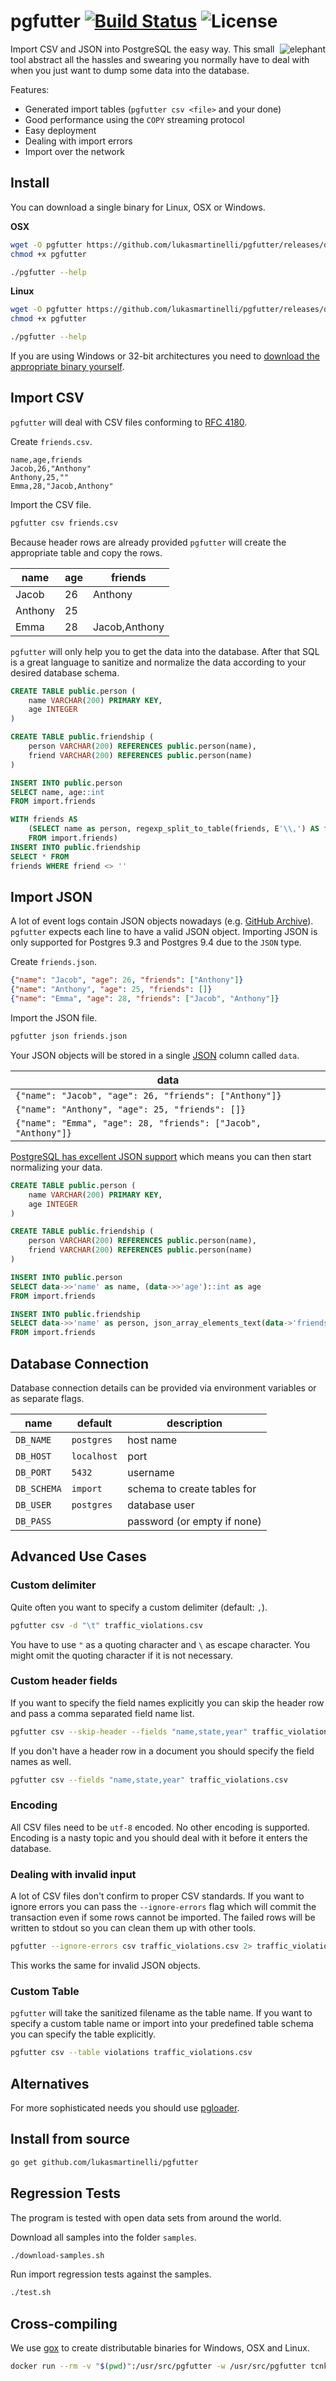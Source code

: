 # pgfutter [![Build Status](https://travis-ci.org/lukasmartinelli/pgfutter.svg?branch=master)](https://travis-ci.org/lukasmartinelli/pgfutter) ![License](https://img.shields.io/badge/license-MIT%20License-blue.svg)

<img align="right" alt="elephant" src="elephant.jpg" />

Import CSV and JSON into PostgreSQL the easy way.
This small tool abstract all the hassles and swearing you normally
have to deal with when you just want to dump some data into the database.

Features:

- Generated import tables (`pgfutter csv <file>` and your done)
- Good performance using the `COPY` streaming protocol
- Easy deployment
- Dealing with import errors
- Import over the network

## Install

You can download a single binary for Linux, OSX or Windows.

**OSX**

```bash
wget -O pgfutter https://github.com/lukasmartinelli/pgfutter/releases/download/v0.3.1/pgfutter_darwin_amd64
chmod +x pgfutter

./pgfutter --help
```

**Linux**

```bash
wget -O pgfutter https://github.com/lukasmartinelli/pgfutter/releases/download/v0.3.1/pgfutter_linux_amd64
chmod +x pgfutter

./pgfutter --help
```

If you are using Windows or 32-bit architectures you need to [download the appropriate binary
yourself](https://github.com/lukasmartinelli/pgfutter/releases/latest).

## Import CSV

`pgfutter` will deal with CSV files conforming to [RFC 4180](https://tools.ietf.org/html/rfc4180#section-2).

Create `friends.csv`.

```csv
name,age,friends
Jacob,26,"Anthony"
Anthony,25,""
Emma,28,"Jacob,Anthony"
```

Import the CSV file.

```bash
pgfutter csv friends.csv
```

Because header rows are already provided `pgfutter` will create the appropriate
table and copy the rows.

name    | age| friends         |
--------|----|-----------------|
Jacob   | 26 | Anthony         |
Anthony | 25 |                 |
Emma    | 28 | Jacob,Anthony   |


`pgfutter` will only help you to get the data into the database. After that
SQL is a great language to sanitize and normalize the data according to your desired database schema.

```sql
CREATE TABLE public.person (
    name VARCHAR(200) PRIMARY KEY,
    age INTEGER
)

CREATE TABLE public.friendship (
    person VARCHAR(200) REFERENCES public.person(name),
    friend VARCHAR(200) REFERENCES public.person(name)
)

INSERT INTO public.person
SELECT name, age::int
FROM import.friends

WITH friends AS
    (SELECT name as person, regexp_split_to_table(friends, E'\\,') AS friend
    FROM import.friends)
INSERT INTO public.friendship
SELECT * FROM
friends WHERE friend <> ''
```

## Import JSON

A lot of event logs contain JSON objects nowadays (e.g. [GitHub Archive](https://www.githubarchive.org/)).
`pgfutter` expects each line to have a valid JSON object. Importing JSON is only supported for Postgres 9.3 and Postgres 9.4 due to the `JSON` type.

Create `friends.json`.

```json
{"name": "Jacob", "age": 26, "friends": ["Anthony"]}
{"name": "Anthony", "age": 25, "friends": []}
{"name": "Emma", "age": 28, "friends": ["Jacob", "Anthony"]}
```

Import the JSON file.

```bash
pgfutter json friends.json
```

Your JSON objects will be stored in a single [JSON](http://www.postgresql.org/docs/9.4/static/datatype-json.html) column called `data`.

data                                                          |
--------------------------------------------------------------|
`{"name": "Jacob", "age": 26, "friends": ["Anthony"]}`        |
`{"name": "Anthony", "age": 25, "friends": []}`               |
`{"name": "Emma", "age": 28, "friends": ["Jacob", "Anthony"]}`|

[PostgreSQL has excellent JSON support](http://www.postgresql.org/docs/9.3/static/functions-json.html) which means you can then start
normalizing your data.

```sql
CREATE TABLE public.person (
    name VARCHAR(200) PRIMARY KEY,
    age INTEGER
)

CREATE TABLE public.friendship (
    person VARCHAR(200) REFERENCES public.person(name),
    friend VARCHAR(200) REFERENCES public.person(name)
)

INSERT INTO public.person
SELECT data->>'name' as name, (data->>'age')::int as age
FROM import.friends

INSERT INTO public.friendship
SELECT data->>'name' as person, json_array_elements_text(data->'friends')
FROM import.friends
```

## Database Connection

Database connection details can be provided via environment variables
or as separate flags.

name        | default     | description
------------|-------------|------------------------------
`DB_NAME`   | `postgres`  | host name
`DB_HOST`   | `localhost` | port
`DB_PORT`   | `5432`      | username
`DB_SCHEMA` | `import`    | schema to create tables for
`DB_USER`   | `postgres`  | database user
`DB_PASS`   |             | password (or empty if none)

## Advanced Use Cases

### Custom delimiter

Quite often you want to specify a custom delimiter (default: `,`).

```bash
pgfutter csv -d "\t" traffic_violations.csv
```

You have to use `"` as a quoting character and `\` as escape character.
You might omit the quoting character if it is not necessary.

### Custom header fields

If you want to specify the field names explicitly you can
skip the header row and pass a comma separated field name list.

```bash
pgfutter csv --skip-header --fields "name,state,year" traffic_violations.csv
```

If you don't have a header row in a document you should specify the field names as well.

```bash
pgfutter csv --fields "name,state,year" traffic_violations.csv
```

### Encoding

All CSV files need to be `utf-8` encoded. No other encoding is supported.
Encoding is a nasty topic and you should deal with it before it enters
the database.

### Dealing with invalid input

A lot of CSV files don't confirm to proper CSV standards. If you want
to ignore errors you can pass the `--ignore-errors` flag which will
commit the transaction even if some rows cannot be imported.
The failed rows will be written to stdout so you can clean them up with other tools.

```bash
pgfutter --ignore-errors csv traffic_violations.csv 2> traffic_violations_errors.csv
```

This works the same for invalid JSON objects.

### Custom Table

`pgfutter` will take the sanitized filename as the table name. If you want to specify a custom table name or import into your predefined table schema you can specify the table explicitly.

```bash
pgfutter csv --table violations traffic_violations.csv
```

## Alternatives

For more sophisticated needs you should use [pgloader](http://pgloader.io).

## Install from source

```bash
go get github.com/lukasmartinelli/pgfutter
```

## Regression Tests

The program is tested with open data sets from around the world.

Download all samples into the folder `samples`.

```bash
./download-samples.sh
```

Run import regression tests against the samples.

```bash
./test.sh
```

## Cross-compiling

We use [gox](https://github.com/mitchellh/gox) to create distributable
binaries for Windows, OSX and Linux.

```bash
docker run --rm -v "$(pwd)":/usr/src/pgfutter -w /usr/src/pgfutter tcnksm/gox:1.4.2-light
```
